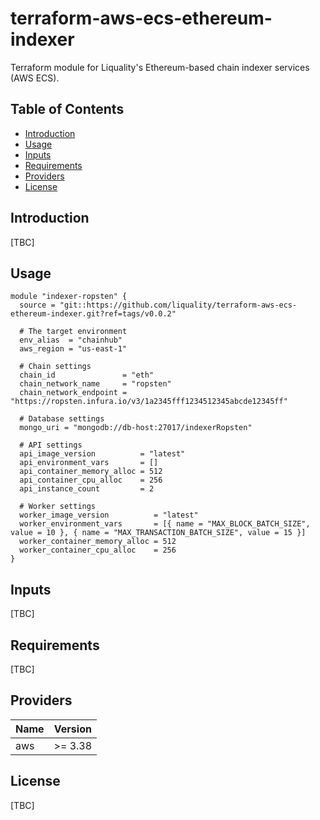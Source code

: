 # terraform-aws-ecs-ethereum-indexer

Terraform module for Liquality's Ethereum-based chain indexer services (AWS ECS).

## Table of Contents

* [Introduction][section-introduction]
* [Usage][section-usage]
* [Inputs][section-inputs]
* [Requirements][section-requirements]
* [Providers][section-providers]
* [License][section-license]


## Introduction

[TBC]


## Usage

```
module "indexer-ropsten" {
  source = "git::https://github.com/liquality/terraform-aws-ecs-ethereum-indexer.git?ref=tags/v0.0.2"

  # The target environment
  env_alias  = "chainhub"
  aws_region = "us-east-1"

  # Chain settings
  chain_id               = "eth"
  chain_network_name     = "ropsten"
  chain_network_endpoint = "https://ropsten.infura.io/v3/1a2345fff1234512345abcde12345ff"

  # Database settings
  mongo_uri = "mongodb://db-host:27017/indexerRopsten"

  # API settings
  api_image_version          = "latest"
  api_environment_vars       = []
  api_container_memory_alloc = 512
  api_container_cpu_alloc    = 256
  api_instance_count         = 2

  # Worker settings
  worker_image_version          = "latest"
  worker_environment_vars       = [{ name = "MAX_BLOCK_BATCH_SIZE", value = 10 }, { name = "MAX_TRANSACTION_BATCH_SIZE", value = 15 }]
  worker_container_memory_alloc = 512
  worker_container_cpu_alloc    = 256
}
```


## Inputs

[TBC]


## Requirements

[TBC]


## Providers

| Name    | Version |
| ------- | ------- |
| aws     | >= 3.38 |


## License

[TBC]



[section-introduction]: #introduction
[section-usage]: #usage
[section-inputs]: #inputs
[section-requirements]: #requirements
[section-providers]: #providers
[section-license]: #license
